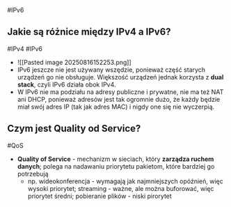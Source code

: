 #IPv6

## Jakie są różnice między IPv4 a IPv6?
#IPv4 #IPv6 
- ![[Pasted image 20250816152253.png]]
- IPv6 jeszcze nie jest używany wszędzie, ponieważ część starych urządzeń go nie obsługuje. Większość urządzeń jednak korzysta z **dual stack**, czyli IPv6 działa obok IPv4.
- W IPv6 nie ma podziału na adresy publiczne i prywatne, nie ma też NAT ani DHCP, ponieważ adresów jest tak ogromnie dużo, że każdy będzie miał swój adres IP (tak jak adres MAC) i nigdy one się nie wyczerpią.

## Czym jest Quality od Service?
#QoS
- **Quality of Service** - mechanizm w sieciach, który **zarządza ruchem danych**; polega na nadawaniu priorytetu pakietom, które bardziej go potrzebują
	- np. wideokonferencja - wymagają jak najmniejszych opóźnień, więc wysoki priorytet; streaming - ważne, ale można buforować, więc priorytet średni; pobieranie plików - niski pirorytet